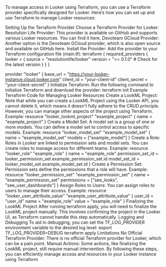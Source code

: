 To manage access in Looker using Terraform, you can use a Terraform provider specifically designed for Looker. Here’s how you can set up and use Terraform to manage Looker resources:

Setting Up the Terraform Provider
Choose a Terraform Provider for Looker:
Resolution Life Provider: This provider is available on GitHub and supports various Looker resources. You can find it here.
Devoteam GCloud Provider: Another option is the Devoteam GCloud provider, which is also open source and available on GitHub here.
Install the Provider:
Add the provider to your Terraform configuration file (main.tf):
terraform {
  required_providers {
    looker = {
      source = "resolutionlife/looker"
      version = ">= 0.1.0"  # Check for the latest version
    }
  }
}

provider "looker" {
  base_url    = "https://your-looker-instance.cloud.looker.com"
  client_id   = "your-client-id"
  client_secret = "your-client-secret"
}
Initialize Terraform:
Run the following command to initialize Terraform and download the provider:
terraform init
Example Terraform Code for Managing Looker Resources
Create a LookML Project:
Note that while you can create a LookML Project using the Looker API, you cannot delete it, which means it doesn't fully adhere to the CRUD principle. However, you can manage other aspects of the project using Terraform.
Example:
resource "looker_lookml_project" "example_project" {
  name = "example_project"
}
Create a Model Set:
A model set is a group of one or more models. You can define a model set to control access to specific models.
Example:
resource "looker_model_set" "example_model_set" {
  name = "example_model_set"
  models = ["example_model"]
}
Create a Role:
Roles in Looker are linked to permission sets and model sets. You can create roles to manage access for different teams.
Example:
resource "looker_role" "example_role" {
  name = "example_role"
  permission_set_id = looker_permission_set.example_permission_set.id
  model_set_id = looker_model_set.example_model_set.id
}
Create a Permission Set:
Permission sets define the permissions that a role will have.
Example:
resource "looker_permission_set" "example_permission_set" {
  name = "example_permission_set"
  permissions = ["see_looks", "see_user_dashboards"]
}
Assign Roles to Users:
You can assign roles to users to manage their access.
Example:
resource "looker_user_attribute_value" "example_user_attribute_value" {
  user_id = "user_id"
  name = "example_role"
  value = "example_role"
}
Finalizing the LookML Project
After running terraform apply, you will need to finalize the LookML project manually. This involves confirming the project in the Looker UI, as Terraform cannot handle this step automatically.
Logging and Debugging
To aid in debugging, you can set the TF_LOG_PROVIDER environment variable to the desired log level:
export TF_LOG_PROVIDER=DEBUG
terraform apply
Limitations
No Official Terraform Provider: There is no official Terraform provider for Looker, which can be a pain point.
Manual Actions: Some actions, like finalizing the LookML project, still require manual intervention.
By following these steps, you can efficiently manage access and resources in your Looker instance using Terraform